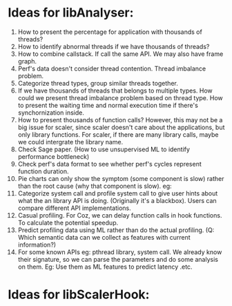 

# Ideas for libAnalyser:

1. How to present the percentage for application with thousands of threads?
2. How to identify abnormal threads if we have thousands of threads?
3. How to combine callstack. If call the same API. We may also have frame graph.
4. Perf's data doesn't consider thread contention. Thread imbalance problem.
5. Categorize thread types, group similar threads together.
6. If we have thousands of threads that belongs to multiple types. How could we present thread imbalance problem based on thread type. How to present the waiting time and normal execution time if there's synchornization inside.
7. How to present thousands of function calls? However, this may not be a big issue for scaler, since scaler doesn't care about the applications, but only library functions. For scaler, if there are many library calls, maybe we could intergrate the library name.
8. Check Sage paper. (How to use unsupervised ML to identify performance bottleneck)
9. Check perf's data format to see whether perf's cycles represent function duration.
10. Pie charts can only show the symptom (some component is slow) rather than the root cause (why that component is slow). eg: 
11. Categorize system call and profile system call to give user hints about what the an library API is doing. (Originally it's a blackbox). Users can compare different API implementations.
12. Casual profiling. For Coz, we can delay function calls in hook functions. To calculate the potential speedup.
13. Predict profiling data using ML rather than do the actual profiling. (Q: Which semantic data can we collect as features with current information?)
14. For some known APIs eg: pthread library, system call. We already know their signature, so we can parse the parameters and do some analysis on them. Eg: Use them as ML features to predict latency .etc. 


# Ideas for libScalerHook:




